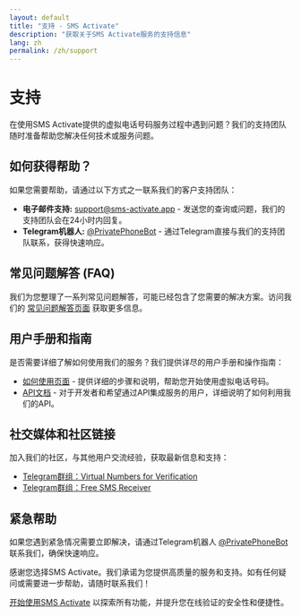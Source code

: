 ```yaml
---
layout: default
title: "支持 - SMS Activate"
description: "获取关于SMS Activate服务的支持信息"
lang: zh
permalink: /zh/support
---
```


# 支持

在使用SMS Activate提供的虚拟电话号码服务过程中遇到问题？我们的支持团队随时准备帮助您解决任何技术或服务问题。

## 如何获得帮助？
如果您需要帮助，请通过以下方式之一联系我们的客户支持团队：

- **电子邮件支持:** [support@sms-activate.app](mailto:support@sms-activate.app) - 发送您的查询或问题，我们的支持团队会在24小时内回复。
- **Telegram机器人:** [@PrivatePhoneBot](https://t.me/PrivatePhoneBot) - 通过Telegram直接与我们的支持团队联系，获得快速响应。

## 常见问题解答 (FAQ)
我们为您整理了一系列常见问题解答，可能已经包含了您需要的解决方案。访问我们的 [常见问题解答页面](/zh/faq) 获取更多信息。

## 用户手册和指南
是否需要详细了解如何使用我们的服务？我们提供详尽的用户手册和操作指南：
- [如何使用页面](/zh/how-it-works) - 提供详细的步骤和说明，帮助您开始使用虚拟电话号码。
- [API文档](/zh/api-documentation) - 对于开发者和希望通过API集成服务的用户，详细说明了如何利用我们的API。

## 社交媒体和社区链接
加入我们的社区，与其他用户交流经验，获取最新信息和支持：
- [Telegram群组：Virtual Numbers for Verification](https://t.me/VirtualNumbersForVerification)
- [Telegram群组：Free SMS Receiver](https://t.me/FreeSmsReceiver)

## 紧急帮助
如果您遇到紧急情况需要立即解决，请通过Telegram机器人 [@PrivatePhoneBot](https://t.me/PrivatePhoneBot) 联系我们，确保快速响应。

感谢您选择SMS Activate。我们承诺为您提供高质量的服务和支持。如有任何疑问或需要进一步帮助，请随时联系我们！

[开始使用SMS Activate](/zh/get-started) 以探索所有功能，并提升您在线验证的安全性和便捷性。